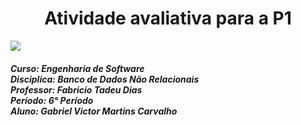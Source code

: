 <h1 align="center"> Atividade avaliativa para a P1</h1>
<img src="https://universidadedevassouras.edu.br/wp-content/uploads/2021/12/logo_horizontal_univasso.svg">

<h5>Curso: Engenharia de Software<br>
Disciplica: Banco de Dados Não Relacionais<br>
Professor: Fabricio Tadeu Dias<br>
Período: 6° Período<br>
Aluno: Gabriel Victor Martins Carvalho</h5>

##
